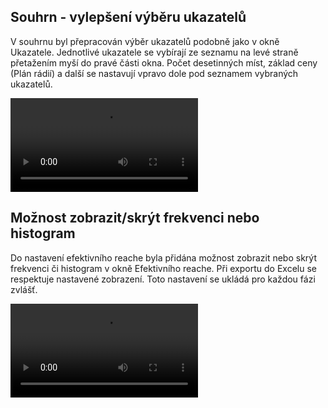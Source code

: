 ﻿---
categories: [fenix]
layout: fenix
---
## Souhrn - vylepšení výběru ukazatelů
V souhrnu byl přepracován výběr ukazatelů podobně jako v okně Ukazatele. Jednotlivé ukazatele se vybírají ze seznamu na levé straně přetažením myší do pravé části okna. Počet desetinných míst, základ ceny (Plán rádií) a další se nastavují vpravo dole pod seznamem vybraných ukazatelů.

<video src="{{site.url}}/data/souhrnnewukazatele.mp4" type="video/mp4" controls>souhrnnewukazatele</video>


## Možnost zobrazit/skrýt frekvenci nebo histogram
Do nastavení efektivního reache byla přidána možnost zobrazit nebo skrýt frekvenci či histogram v okně Efektivního reache. Při exportu do Excelu se respektuje nastavené zobrazení.
Toto nastavení se ukládá pro každou fázi zvlášť.

<video src="{{site.url}}/data/skrytfrekvencihistogram.mp4" type="video/mp4" controls>skrytfrekvencihistogram</video>